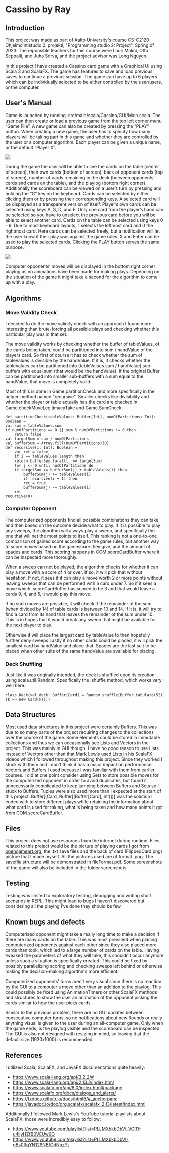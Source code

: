# Cassino by Ray

## Introduction
This project was made as part of Aalto University's course CS-C2120 Ohjelmointistudio 2: projekti, "Programming studio 2: Project", Spring of 2023. The reponsible teachers for this course were Lauri Malmi, Otto Seppälä, and Juha Sorva, and the project advisor was Long Nguyen.

In this project I have created a Cassino card game with a Graphical UI using Scala 3 and ScalaFX. The game has features to save and load previous saves to continue a previous session. The game can have up to 6 players which can be individually selected to be either controlled by the user/users, or the computer.

## User's Manual
Game is launched by running .src/main/scala/Cassino/GUI/Main.scala. The user can then create or load a previous game from the top left corner menu “Game File”. A new game can also be created by pressing the “PLAY” button. When creating a new game, the user has to specify how many players will be taking part in this game and whether they are controlled by the user or a computer algorithm. Each player can be given a unique name, or the default “Player X”.

![](gifs/GameCreation.gif)

During the game the user will be able to see the cards on the table (center of screen), their own cards (bottom of screen), back of opponent cards (top of screen), number of cards remaining in the deck (between opponents’ cards and cards on the table), and the playlog (bottom right corner). Additionally the scoreboard can be viewed on a user’s turn by pressing and holding the “G” key on the keyboard. Cards can be selected by either clicking them or by pressing their corresponding keys. A selected card will be displayed as a transparent version of itself. Player’s own cards can be selected using keys A, S, D, and F. Only one card from the player’s hand can be selected so you have to unselect the previous card before you will be able to select another card. Cards on the table can be selected using keys 0 - 9. Due to most keyboard layouts, 1 selects the leftmost card and 0 the rightmost card. Here cards can be selected freely, but a notification will let the user know if their play was against the game rules. X and Enter can be used to play the selected cards. Clicking the PLAY button serves the same purpose.

![](gifs/Gameplay.gif)

Computer opponents’ moves will be displayed in the bottom right corner playlog as no animations have been made for making plays. Depending on the situation of the game it might take a second for the algorithm to come up with a play.

## Algorithms

### Move Validity Check
I decided to do the move validity check with an approach I found more interesting than brute-forcing all possible plays and checking whether this particular play was in that set.

The move validity works by checking whether the buffer of tableValues, of the cards being taken, could be partitioned into sum / handValue of the players card. So first of course it has to check whether the sum of tableValues is divisible by the handValue. If it is, it checks whether the tableValues can be partitioned into (tableValues.sum / handValue) sub-buffers with equal sum (that would be the handValue). If the original Buffer can be partitioned into smaller sub-buffers with a sum equal to the handValue, that move is completely valid.

Most of this is done in Game.partitionCheck and more specifically in the helper-method named "recursive". Smaller checks like divisibility and whether the player or table actually has the card are checked in Game.checkMoveLegitimacyTake and Game.SumCheck.

```
def partitionCheck(tableValues: Buffer[Int], numOfPartitions: Int): Boolean =
val sum = tableValues.sum
if numOfPartitions == 0 || sum % numOfPartitions != 0 then
    return false
val targetSum = sum / numOfPartitions
val bufferSum = Array.fill(numOfPartitions)(0)
def recursive(i: Int): Boolean =
    var ret = false
    if i == tableValues.length then
    return bufferSum.forall(_ == targetSum)
    for j <- 0 until numOfPartitions do
    if targetSum >= bufferSum(j) + tableValues(i) then
        bufferSum(j) += tableValues(i)
        if recursive(i + 1) then
        ret = true
        bufferSum(j) -= tableValues(i)
    ret
recursive(0)
```

### Computer Opponent
The computerized opponents find all possible combinations they can take, and then based on the outcome decide what to play. If it is possible to play any sweeps, the algorithm will always play a sweep, and specifically the one that will net the most points to itself. This ranking is not a one-to-one comparison of gained score according to the game rules, but another way to score moves based on the gamescore they give, and the amount of spades and cards. This scoring happens in COM.scoreCardBuffer where it can be inspected more thoroughly.

When a sweep can not be played, the algorithm checks for whether it can play a move with a score of 4 or over. If so, it will pick that without hesitation. If not, it sees if it can play a move worth 2 or more points without leaving sweeps that can be performed with a card under 7. So if it sees a move which .scoreCardBuffer has scored to be 3 and that would leave a cards 9, 4, and 5, it would play this move.

If no such moves are possible, it will check if the remainder of the sum (when divided by 14) of table cards is between 10 and 14. If it is, it will try to find a card from its hand that leaves the remainder of the sum under 10. This is in hopes that it would break any sweep that might be available for the next player to play.

Otherwise it will place the largest card by tableValue to then hopefully further deny sweeps.Lastly if no other cards could be placed, it will pick the smallest card by handValue and place that. Spades are the last suit to be placed when other suits of the same handValue are available for placing.

### Deck Shuffling
Just like it was originally intended, the deck is shuffled upon its creation using scala.util.Random. Specifically the .shuffle method, which works very well here.
```
class Deck(val deck: Buffer[Card] = Random.shuffle(Buffer.tabulate(52)(k => new Card(k))))
```

## Data Structures

Most used data structures in this project were certainly Buffers. This was due to so many parts of the project requiring changes to the collections over the course of the game. Some elements could be stored in immutable collections and thus we can occasionally see Lists and Vectors in the project. This was mainly in GUI though. I have no good reason to use Lists instead of Vectors other than that Mark Lewis used Lists in his ScalaFX videos which I followed throughout making this project. Since they worked I stuck with them and I don’t think it has a major impact on performance. Vectors and Buffers I used because I was familiar with them from earlier courses. I did at one point consider using Sets to store possible moves for the computerized opponent in order to avoid duplicates, but found it unnecessarily complicated to keep jumping between Buffers and Sets so I stuck to Buffers.
Tuples were also used more than I expected at the start of this project. Buffer[(Card, Buffer[(Buffer[Card], Int)])] was the solution I ended with to store different plays while retaining the information about what card is used for taking, what is being taken and how many points it got from COM.scoreCardBuffer.

## Files
This project does not use resources from the internet during runtime. Files related to this project would be the picture of playing cards I got from [opengameart.org](https://opengameart.org/content/playing-cards-vector-png), the .txt save files and the back of card (FlippedCard.png) picture that I made myself. All the pictures used are of format .png. The savefile structure will be demonstrated in fileFormat.pdf. Some screenshots of the game will also be included in the folder screenshots

## Testing
Testing was limited to exploratory testing, debugging and writing short scenarios in REPL. This might lead to bugs I haven’t discovered but considering all the playing I’ve done they should be few.

## Known bugs and defects
Computerized opponent might take a really long time to make a decision if there are many cards on the table. This was most prevalent when placing computerized opponents against each other since they also placed more cards than took, which led to a large number of cards on the table. Having tweaked the parameters of what they will take, this shouldn’t occur anymore unless such a situation is specifically created. This could be fixed by possibly parallelizing scoring and checking sweeps left behind or otherwise making the decision-making algorithms more efficient.

Computerized opponents' turns aren’t very visual since there is no reaction by the GUI to a computer's move other than an addition to the playlog. This could possibly be fixed using AnimationTimers or other ScalaFX methods and structures to show the user an animation of the opponent picking the cards similar to how the user picks cards.

Similar to the previous problem, there are no GUI updates between consecutive computer turns, so no notifications about new Rounds or really anything visual is given to the user during an all-computer game. Only when the game ends, is the playlog visible and the scoreboard can be inspected. The GUI is also not designed with resizing in mind, so leaving it at the default size (1920x1000) is recommended.

## References
I utilized Scala, ScalaFX, and JavaFX documentations quite heavily:
* https://www.scala-lang.org/api/3.2.2/#
* https://www.scala-lang.org/api/2.13.3/index.html
* https://www.scalafx.org/api/8.0/index.html#package
* https://www.scalafx.org/docs/dialogs_and_alerts/
* https://fxdocs.github.io/docs/html5/#_anchorpane
* https://javadoc.io/doc/org.scalafx/scalafx_2.13/latest/index.html

Additionally I followed Mark Lewis's YouTube tutorial playlists about ScalaFX, those were incredibly easy to follow:
* https://www.youtube.com/playlist?list=PLLMXbkbDbVt-VCR1-u4ljyHZfB0VEUw6O
* https://www.youtube.com/playlist?list=PLLMXbkbDbVt-gBs0RqYN129NBfOdNbzYt

